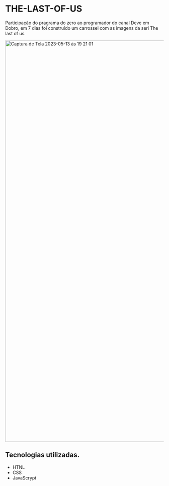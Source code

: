 # THE-LAST-OF-US

Participação do pragrama  do zero ao programador do canal Deve em Dobro,  em 7 dias foi construído um carrossel com as imagens da seri The last of us.

<img width="1275" alt="Captura de Tela 2023-05-13 às 19 21 01" src="https://github.com/Renata00000/THE-LAST-OF-US/assets/125274790/092665f1-45a8-427a-ad75-84fec1193fd9">

## Tecnologias utilizadas.
* HTNL
* CSS
* JavaScrypt
